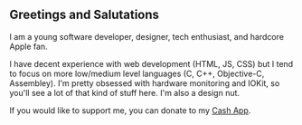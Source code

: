 ## Greetings and Salutations

I am a young software developer, designer, tech enthusiast, and hardcore Apple fan.

I have decent experience with web development (HTML, JS, CSS) but I tend to focus on more low/medium level languages (C, C++, Objective-C, Assembley). I'm pretty obsessed with hardware monitoring and IOKit, so you'll see a lot of that kind of stuff here. I'm also a design nut.

<!-- If you want to see a clean list of all my programming projects, visit my [actively updated website](https://bitespotatobacks.github.io). -->

If you would like to support me, you can donate to my [Cash App](https://cash.app/$bitespotatobacks).

